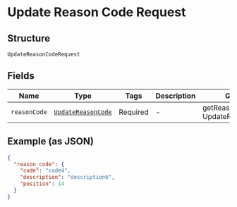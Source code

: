 
# Update Reason Code Request

## Structure

`UpdateReasonCodeRequest`

## Fields

| Name | Type | Tags | Description | Getter | Setter |
|  --- | --- | --- | --- | --- | --- |
| `reasonCode` | [`UpdateReasonCode`](../../doc/models/update-reason-code.md) | Required | - | getReasonCode(): UpdateReasonCode | setReasonCode(UpdateReasonCode reasonCode): void |

## Example (as JSON)

```json
{
  "reason_code": {
    "code": "code4",
    "description": "description6",
    "position": 14
  }
}
```

